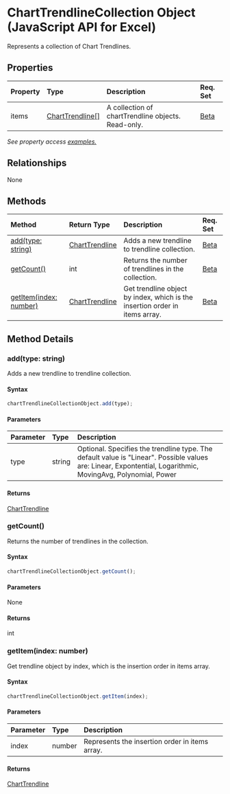 # ChartTrendlineCollection Object (JavaScript API for Excel)

Represents a collection of Chart Trendlines.

## Properties

| Property	   | Type	|Description| Req. Set|
|:---------------|:--------|:----------|:----|
|items|[ChartTrendline[]](charttrendline.md)|A collection of chartTrendline objects. Read-only.|[Beta](../requirement-sets/excel-api-requirement-sets.md)|

_See property access [examples.](#property-access-examples)_

## Relationships
None


## Methods

| Method		   | Return Type	|Description| Req. Set|
|:---------------|:--------|:----------|:----|
|[add(type: string)](#addtype-string)|[ChartTrendline](charttrendline.md)|Adds a new trendline to trendline collection.|[Beta](../requirement-sets/excel-api-requirement-sets.md)|
|[getCount()](#getcount)|int|Returns the number of trendlines in the collection.|[Beta](../requirement-sets/excel-api-requirement-sets.md)|
|[getItem(index: number)](#getitemindex-number)|[ChartTrendline](charttrendline.md)|Get trendline object by index, which is the insertion order in items array.|[Beta](../requirement-sets/excel-api-requirement-sets.md)|

## Method Details


### add(type: string)
Adds a new trendline to trendline collection.

#### Syntax
```js
chartTrendlineCollectionObject.add(type);
```

#### Parameters
| Parameter	   | Type	|Description|
|:---------------|:--------|:----------|
|type|string|Optional. Specifies the trendline type. The default value is "Linear".  Possible values are: Linear, Expontential, Logarithmic, MovingAvg, Polynomial, Power|

#### Returns
[ChartTrendline](charttrendline.md)

### getCount()
Returns the number of trendlines in the collection.

#### Syntax
```js
chartTrendlineCollectionObject.getCount();
```

#### Parameters
None

#### Returns
int

### getItem(index: number)
Get trendline object by index, which is the insertion order in items array.

#### Syntax
```js
chartTrendlineCollectionObject.getItem(index);
```

#### Parameters
| Parameter	   | Type	|Description|
|:---------------|:--------|:----------|
|index|number|Represents the insertion order in items array.|

#### Returns
[ChartTrendline](charttrendline.md)
